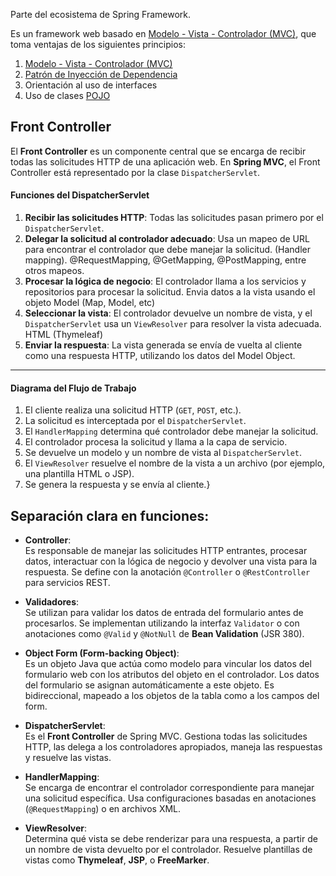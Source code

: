 Parte del ecosistema de Spring Framework.

Es un framework web basado en [Modelo - Vista - Controlador (MVC)](<Modelo - Vista - Controlador (MVC).md>), que toma ventajas de los siguientes principios:

1. [Modelo - Vista - Controlador (MVC)](<Modelo - Vista - Controlador (MVC).md>)
2. [Patrón de Inyección de Dependencia](<Patrón de Inyección de Dependencia.md>)
3. Orientación al uso de interfaces
4. Uso de clases [POJO](POJO.md)

## Front Controller
El **Front Controller** es un componente central que se encarga de recibir todas las solicitudes HTTP de una aplicación web. En **Spring MVC**, el Front Controller está representado por la clase `DispatcherServlet`.

#### **Funciones del DispatcherServlet**

1. **Recibir las solicitudes HTTP**: Todas las solicitudes pasan primero por el `DispatcherServlet`.
2. **Delegar la solicitud al controlador adecuado**: Usa un mapeo de URL para encontrar el controlador que debe manejar la solicitud. (Handler mapping). @RequestMapping, @GetMapping, @PostMapping, entre otros mapeos.
3. **Procesar la lógica de negocio**: El controlador llama a los servicios y repositorios para procesar la solicitud. Envia datos a la vista usando el objeto Model (Map, Model, etc)
4. **Seleccionar la vista**: El controlador devuelve un nombre de vista, y el `DispatcherServlet` usa un `ViewResolver` para resolver la vista adecuada. HTML (Thymeleaf)
5. **Enviar la respuesta**: La vista generada se envía de vuelta al cliente como una respuesta HTTP, utilizando los datos del Model Object.

---

#### **Diagrama del Flujo de Trabajo**

1. El cliente realiza una solicitud HTTP (`GET`, `POST`, etc.).
2. La solicitud es interceptada por el `DispatcherServlet`.
3. El `HandlerMapping` determina qué controlador debe manejar la solicitud.
4. El controlador procesa la solicitud y llama a la capa de servicio.
5. Se devuelve un modelo y un nombre de vista al `DispatcherServlet`.
6. El `ViewResolver` resuelve el nombre de la vista a un archivo (por ejemplo, una plantilla HTML o JSP).
7. Se genera la respuesta y se envía al cliente.}


## Separación clara en funciones:


- **Controller**:  
    Es responsable de manejar las solicitudes HTTP entrantes, procesar datos, interactuar con la lógica de negocio y devolver una vista para la respuesta. Se define con la anotación `@Controller` o `@RestController` para servicios REST.
    
- **Validadores**:  
    Se utilizan para validar los datos de entrada del formulario antes de procesarlos. Se implementan utilizando la interfaz `Validator` o con anotaciones como `@Valid` y `@NotNull` de **Bean Validation** (JSR 380).
    
- **Object Form (Form-backing Object)**:  
    Es un objeto Java que actúa como modelo para vincular los datos del formulario web con los atributos del objeto en el controlador. Los datos del formulario se asignan automáticamente a este objeto. Es bidireccional, mapeado a los objetos de la tabla como a los campos del form.
    
- **DispatcherServlet**:  
    Es el **Front Controller** de Spring MVC. Gestiona todas las solicitudes HTTP, las delega a los controladores apropiados, maneja las respuestas y resuelve las vistas.
    
- **HandlerMapping**:  
    Se encarga de encontrar el controlador correspondiente para manejar una solicitud específica. Usa configuraciones basadas en anotaciones (`@RequestMapping`) o en archivos XML.
    
- **ViewResolver**:  
    Determina qué vista se debe renderizar para una respuesta, a partir de un nombre de vista devuelto por el controlador. Resuelve plantillas de vistas como **Thymeleaf**, **JSP**, o **FreeMarker**.